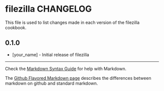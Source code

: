 filezilla CHANGELOG
===================

This file is used to list changes made in each version of the filezilla cookbook.

0.1.0
-----
- [your_name] - Initial release of filezilla

- - -
Check the [Markdown Syntax Guide](http://daringfireball.net/projects/markdown/syntax) for help with Markdown.

The [Github Flavored Markdown page](http://github.github.com/github-flavored-markdown/) describes the differences between markdown on github and standard markdown.
